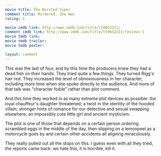 ```yaml
---
movie title: The Worsted Viper
comment title: Murdered, She Was
rating: 1

movie imdb link: http://www.imdb.com/title/tt0652211/
comment imdb link: http://www.imdb.com/title/tt0652211/reviews-1
movie tmdb link: 
movie tmdb trailer: 
movie tmdb poster: 

layout: comment
---
```


This was the last of four, and by this time the producers knew they had a dead fish on their hands. They tried quite a few things. They turned Rigg's hair red. They increased the level of obnoxiousness in her character, including more time when she spoke directly to the audience. And more of that talk was "character foible" rather than plot comment.

And this time they worked in as many extreme plot devices as possible: the loyal chauffeur's daughter threatened; a twist in the identity of the hooded villain; stronger hints of romance for our detective and sexual swapping elsewhere; an impossibly cute little girl and ancient mysticism.

The plot is one of those that depends on a certain person ordering scrambled eggs in the middle of the day, then slipping on a lemonpeel as a motorcycle goes by and certain other accidents all aligning miraculously.

They really pulled out all the stops on this. I guess even with all they tried, the reports came back: we hate this, it is horrible, kill it.